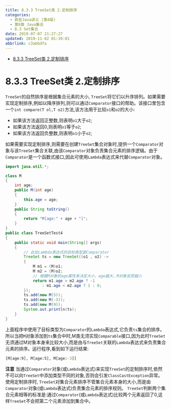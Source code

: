 ```yaml
---
title: 8.3.3 TreeSet类 2.定制排序
categories: 
  - 疯狂Java讲义 (第4版)
  - 第8章 Java集合
  - 8.3 Set集合
date: 2019-07-07 21:27:27
updated: 2019-11-02 01:39:01
abbrlink: c3abbdfa
---
```

- [8.3.3 TreeSet类 2.定制排序](/ReadingNotes/c3abbdfa/#8-3-3-TreeSet类-2-定制排序)

<!--more-->
<script src="https://cdn.bootcss.com/jquery/3.4.0/jquery.slim.min.js"></script>
<script>$(document).ready(function () {$(".post-body > ul:nth-child(1)").hide();});</script>

<!--end-->
# 8.3.3 TreeSet类 2.定制排序 #
`TreeSet`的自然排序是根据集合元素的大小, `TreeSet`将它们以升序排列。如果需要实现定制排序,例如以降序排列,则可以通过`Comparator`接口的帮助。该接口里包含一个`int compare(T ol,T o2)`方法,该方法用于比较`o1`和`o2`的大小:
- 如果该方法返回正整数,则表明`o1`大于`o2`;
- 如果该方法返回0,则表明`o1`等于`o2`;
- 如果该方法返回负整数,则表明`o1`小于`o2`;

如果需要实现定制排序,则需要在创建`TreeSet`集合对象时,提供一个`Comparator`对象与该`TreeSet`集合关联,由该`Comparator`对象负责集合元素的排序逻辑。由于`Comparator`是一个函数式接口,因此可使用`Lambda`表达式来代替`Comparator`对象。
```java
import java.util.*;

class M
{
	int age;
	public M(int age)
	{
		this.age = age;
	}
	public String toString()
	{
		return "M[age:" + age + "]";
	}
}
public class TreeSetTest4
{
	public static void main(String[] args)
	{
		// 此处Lambda表达式的目标类型是Comparator
		TreeSet ts = new TreeSet((o1 , o2) ->
		{
			M m1 = (M)o1;
			M m2 = (M)o2;
			// 根据M对象的age属性来决定大小，age越大，M对象反而越小
			return m1.age > m2.age ? -1
				: m1.age < m2.age ? 1 : 0;
		});
		ts.add(new M(5));
		ts.add(new M(-3));
		ts.add(new M(9));
		System.out.println(ts);
	}
}
```
上面程序中使用了目标类型为`Comparator`的`Lambda`表达式,它负责`ts`集合的排序。所以当把`M`对象添加到`ts`集合中时,M类无须实现`Comparable`接口,因为此时`TreeSet`无须通过M对象本身来比较大小,而是由与`TreeSet`关联的`Lambda`表达式来负责集合元素的排序。运行程序,看到如下运行结果:
```cmd
[M[age:9], M[age:5], M[age:-3]]
```
**注意**
当通过`Comparator`对象(或`Lambda`表达式)来实现`TreeSet`的定制排序时,依然不可以向`TreeSet`中添加类型不同的对象,否则会引发`ClassCastException`异常。
使用定制排序时, `TreeSet`对集合元素排序不管集合元素本身的大小,而是由`Comparator`对象(或`Lambda`表达式)负责集合元素的排序规则。 `TreeSet`判断两个集合元素相等的标准是:通过`Comparator`(或`Lambda`表达式)比较两个元素返回了0,这样`TreeSet`不会把第二个元素添加到集合中。

